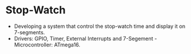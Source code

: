 # Stop-Watch
- Developing a system that control the stop-watch time and display it on 7-segments.
- Drivers: GPIO, Timer, External Interrupts and 7-Segement - Microcontroller: ATmega16.
